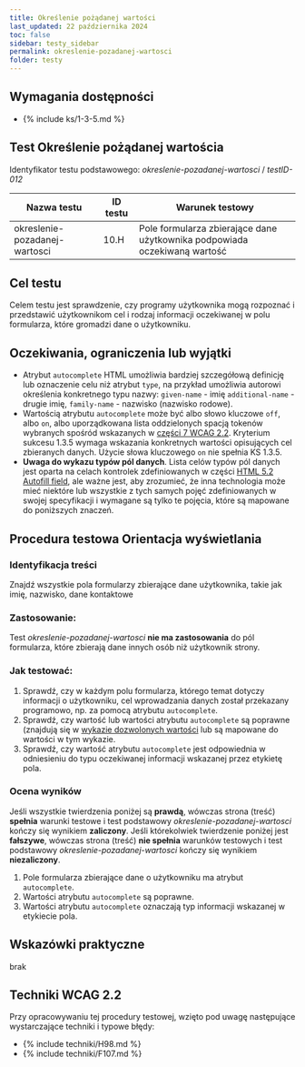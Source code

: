 ```yaml
---
title: Określenie pożądanej wartości
last_updated: 22 października 2024
toc: false
sidebar: testy_sidebar
permalink: okreslenie-pozadanej-wartosci
folder: testy
---
```


## Wymagania dostępności
- {% include ks/1-3-5.md %} 

## Test Określenie pożądanej wartościa
Identyfikator testu podstawowego: _okreslenie-pozadanej-wartosci_ / _testID-012_ 

| Nazwa testu | ID testu | Warunek testowy |
|------------------------|---------|---------------------------------------|
| okreslenie-pozadanej-wartosci | 10.H | Pole formularza zbierające dane użytkownika  podpowiada oczekiwaną wartość|

## Cel testu
Celem testu jest sprawdzenie, czy programy użytkownika mogą rozpoznać i przedstawić użytkownikom cel i rodzaj informacji oczekiwanej w polu formularza, które gromadzi dane o użytkowniku.  

## Oczekiwania, ograniczenia lub wyjątki
- Atrybut `autocomplete` HTML umożliwia bardziej szczegółową definicję lub oznaczenie celu niż atrybut `type`, na przykład umożliwia autorowi określenia konkretnego typu nazwy: `given-name` - imię `additional-name` - drugie imię, `family-name` - nazwisko (nazwisko rodowe).
- Wartością atrybutu `autocomplete` może być albo słowo kluczowe `off`, albo `on`, albo uporządkowana lista oddzielonych spacją tokenów wybranych spośród wskazanych w [części 7  WCAG 2.2](https://www.w3.org/TR/WCAG22/#input-purposes). Kryterium sukcesu 1.3.5 wymaga wskazania konkretnych wartości opisujących cel zbieranych danych. Użycie słowa kluczowego `on` nie spełnia KS 1.3.5. 
- **Uwaga do wykazu typów pól danych**. Lista celów typów pól danych jest oparta na celach kontrolek zdefiniowanych w części [HTML 5.2 Autofill field](https://www.w3.org/TR/html52/sec-forms.html#sec-autofill), ale ważne jest, aby zrozumieć, że inna technologia może mieć niektóre lub wszystkie z tych samych pojęć zdefiniowanych w swojej specyfikacji i wymagane są tylko te pojęcia, które są mapowane do poniższych znaczeń.  

## Procedura testowa Orientacja wyświetlania

### Identyfikacja treści
Znajdź wszystkie pola formularzy zbierające dane użytkownika, takie jak imię, nazwisko, dane kontaktowe

### Zastosowanie:
Test _okreslenie-pozadanej-wartosci_ **nie ma zastosowania** do pól formularza, które zbierają dane innych osób niż użytkownik strony.

### Jak testować:
1. Sprawdź, czy w każdym polu formularza, którego temat dotyczy informacji o użytkowniku, cel wprowadzania danych został przekazany programowo, np. za pomocą atrybutu `autocomplete`.
2. Sprawdź, czy wartość lub wartości atrybutu `autocomplete` są poprawne (znajdują się w [wykazie dozwolonych wartości](https://www.w3.org/TR/WCAG22/#input-purposes) lub są mapowane do wartości w tym wykazie.
3. Sprawdź, czy wartość atrybutu `autocomplete` jest odpowiednia w odniesieniu do typu oczekiwanej informacji wskazanej przez etykietę pola.


### Ocena wyników
Jeśli wszystkie twierdzenia poniżej są **prawdą**, wówczas strona (treść) **spełnia** warunki testowe i test podstawowy _okreslenie-pozadanej-wartosci_ kończy się wynikiem **zaliczony**.
Jeśli którekolwiek twierdzenie poniżej jest **fałszywe**, wówczas strona (treść) **nie spełnia** warunków testowych i test podstawowy _okreslenie-pozadanej-wartosci_ kończy się wynikiem **niezaliczony**.

1. Pole formularza zbierające dane o użytkowniku ma atrybut `autocomplete`.
2. Wartości atrybutu  `autocomplete` są poprawne.
3. Wartości atrybutu `autocomplete` oznaczają typ informacji wskazanej w etykiecie pola.

## Wskazówki praktyczne
brak

## Techniki WCAG 2.2
Przy opracowywaniu tej procedury testowej, wzięto pod uwagę następujące wystarczające techniki i typowe błędy:

- {% include techniki/H98.md %}
- {% include techniki/F107.md %}


